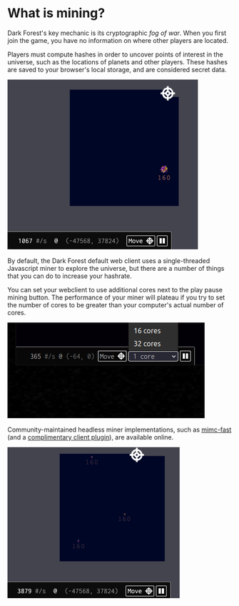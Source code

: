 # What is mining?

Dark Forest's key mechanic is its cryptographic _fog of war_. When you first join the game, you have no information on where other players are located.

Players must compute hashes in order to uncover points of interest in the universe, such as the locations of planets and other players. These hashes are saved to your browser's local storage, and are considered secret data.

![](../img/miner.png)

By default, the Dark Forest default web client uses a single-threaded Javascript miner to explore the universe, but there are a number of things that you can do to increase your hashrate.

You can set your webclient to use additional cores next to the play pause mining button. The performance of your miner will plateau if you try to set the number of cores to be greater than your computer's actual number of cores.

![](../img/set-miner-cores.png)

Community-maintained headless miner implementations, such as [mimc-fast](https://github.com/projectsophon/darkforest-rs/tree/main/mimc-fast) (and a [complimentary client plugin](https://github.com/darkforest-eth/plugins/blob/master/content/productivity/remote-explore/plugin.js)), are available online.


![](../img/miner-fast.png)
